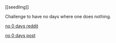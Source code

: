 [[seedling]]

Challenge to have no days where one does nothing.

[no 0 days reddit](https://www.reddit.com/r/NonZeroDay/)

[no 0 days post](https://www.reddit.com/r/NonZeroDay/wiki/the_four_pillars)